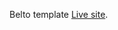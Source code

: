 Belto template [Live site](https://665f0b77ada304007bfa4e53--starlit-bubblegum-4c19b0.netlify.app/).

